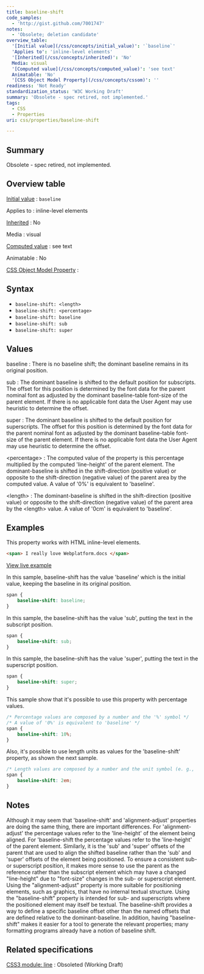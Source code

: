 ```yaml
---
title: baseline-shift
code_samples:
  - 'http://gist.github.com/7001747'
notes:
  - 'Obsolete; deletion candidate'
overview_table:
  '[Initial value](/css/concepts/initial_value)': '`baseline`'
  'Applies to': 'inline-level elements'
  '[Inherited](/css/concepts/inherited)': 'No'
  Media: visual
  '[Computed value](/css/concepts/computed_value)': 'see text'
  Animatable: 'No'
  '[CSS Object Model Property](/css/concepts/cssom)': ''
readiness: 'Not Ready'
standardization_status: 'W3C Working Draft'
summary: 'Obsolete - spec retired, not implemented.'
tags:
  - CSS
  - Properties
uri: css/properties/baseline-shift

---
```

## <span>Summary</span>

Obsolete - spec retired, not implemented.

## <span>Overview table</span>

[Initial value](/css/concepts/initial_value)
:   `baseline`

Applies to
:   inline-level elements

[Inherited](/css/concepts/inherited)
:   No

Media
:   visual

[Computed value](/css/concepts/computed_value)
:   see text

Animatable
:   No

[CSS Object Model Property](/css/concepts/cssom)
:

## <span>Syntax</span>

-   `baseline-shift: <length>`
-   `baseline-shift: <percentage>`
-   `baseline-shift: baseline`
-   `baseline-shift: sub`
-   `baseline-shift: super`

## <span>Values</span>

baseline
:   There is no baseline shift; the dominant baseline remains in its original position.

sub
:   The dominant baseline is shifted to the default position for subscripts. The offset for this position is determined by the font data for the parent nominal font as adjusted by the dominant baseline-table font-size of the parent element. If there is no applicable font data the User Agent may use heuristic to determine the offset.

super
:   The dominant baseline is shifted to the default position for superscripts. The offset for this position is determined by the font data for the parent nominal font as adjusted by the dominant baseline-table font-size of the parent element. If there is no applicable font data the User Agent may use heuristic to determine the offset.

\<percentage\>
:   The computed value of the property is this percentage multiplied by the computed 'line-height' of the parent element. The dominant-baseline is shifted in the shift-direction (positive value) or opposite to the shift-direction (negative value) of the parent area by the computed value. A value of '0%' is equivalent to 'baseline'.

\<length\>
:   The dominant-baseline is shifted in the shift-direction (positive value) or opposite to the shift-direction (negative value) of the parent area by the \<length\> value. A value of '0cm' is equivalent to 'baseline'.

## <span>Examples</span>

This property works with HTML inline-level elements.

``` html
<span> I really love Webplatform.docs </span>
```

[View live example](http://code.webplatform.org/gist/7001747)

In this sample, baseline-shift has the value 'baseline' which is the initial value, keeping the baseline in its original position.

``` css
span {
    baseline-shift: baseline;
}
```

In this sample, the baseline-shift has the value 'sub', putting the text in the subscript position.

``` css
span {
    baseline-shift: sub;
}
```

In this sample, the baseline-shift has the value 'super', putting the text in the superscript position.

``` css
span {
    baseline-shift: super;
}
```

This sample show that it's possible to use this property with percentage values.

``` css
/* Percentage values are composed by a number and the '%' symbol */
/* A value of '0%' is equivalent to 'baseline' */
span {
    baseline-shift: 10%;
}
```

Also, it's possible to use length units as values for the 'baseline-shift' property, as shown the next sample.

``` css
/* Length values are composed by a number and the unit symbol (e. g., 'px', 'em', 'cm', etc) */
span {
    baseline-shift: 2em;
}
```

## <span>Notes</span>

Although it may seem that 'baseline-shift' and 'alignment-adjust' properties are doing the same thing, there are important differences. For 'alignment-adjust' the percentage values refer to the 'line-height' of the element being aligned. For 'baseline-shift the percentage values refer to the 'line-height' of the parent element. Similarly, it is the 'sub' and 'super' offsets of the parent that are used to align the shifted baseline rather than the 'sub' and 'super' offsets of the element being positioned. To ensure a consistent sub- or superscript position, it makes more sense to use the parent as the reference rather than the subscript element which may have a changed "line-height" due to "font-size" changes in the sub- or superscript element. Using the "alignment-adjust" property is more suitable for positioning elements, such as graphics, that have no internal textual structure. Using the "baseline-shift" property is intended for sub- and superscripts where the positioned element may itself be textual. The baseline-shift provides a way to define a specific baseline offset other than the named offsets that are defined relative to the dominant-baseline. In addition, having "baseline-shift" makes it easier for a tool to generate the relevant properties; many formatting programs already have a notion of baseline shift.

## <span>Related specifications</span>

[CSS3 module: line](http://www.w3.org/TR/css3-linebox/#baseline-shift)
:   Obsoleted (Working Draft)

